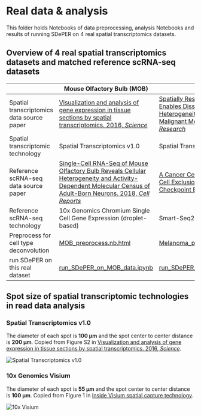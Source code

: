 # Real data & analysis
This folder holds Notebooks of data preprocessing, analysis Notebooks and results of running SDePER on 4 real spatial transcriptomics datasets.

## Overview of 4 real spatial transcriptomics datasets and matched reference scRNA-seq datasets

|                                           | Mouse Olfactory Bulb (**MOB**)                               | **Melanoma**                                                 | Breast Cancer                                                | IPF Lung                                                     |
| ----------------------------------------- | ------------------------------------------------------------ | ------------------------------------------------------------ | ------------------------------------------------------------ | ------------------------------------------------------------ |
| Spatial transcriptomics data source paper | [Visualization and analysis of gene expression in tissue sections by spatial transcriptomics. 2016, *Science*](https://www.science.org/doi/10.1126/science.aaf2403) | [Spatially Resolved Transcriptomics Enables Dissection of Genetic Heterogeneity in Stage III Cutaneous Malignant Melanoma. 2018, *Cancer Research*](https://doi.org/10.1158/0008-5472.CAN-18-0747) | [Spatial deconvolution of HER2-positive breast cancer delineates tumor-associated cell type interactions. 2021, *Nature Communications*](https://doi.org/10.1038/s41467-021-26271-2) | Our Paper                                                    |
| Spatial transcriptomic technology         | Spatial Transcriptomics v1.0                                 | Spatial Transcriptomics v1.0                                 | Spatial Transcriptomics v1.0                                 | 10x Genomics Visium                                          |
| Reference scRNA-seq data source paper     | [Single-Cell RNA-Seq of Mouse Olfactory Bulb Reveals Cellular Heterogeneity and Activity-Dependent Molecular Census of Adult-Born Neurons. 2018, *Cell Reports*](https://doi.org/10.1016/j.celrep.2018.11.034) | [A Cancer Cell Program Promotes T Cell Exclusion and Resistance to Checkpoint Blockade. 2018, *Cell*](https://doi.org/10.1016/j.cell.2018.09.006) | [A single-cell and spatially resolved atlas of human breast cancers. 2021, *Nature Genetics*](https://doi.org/10.1038/s41588-021-00911-1) | [Single-cell RNA-seq reveals ectopic and aberrant lung-resident cell populations in idiopathic pulmonary fibrosis. 2020, *Science Advances*](https://doi.org/10.1126/sciadv.aba1983) |
| Reference scRNA-seq technology            | 10x Genomics Chromium Single Cell Gene Expression (droplet-based) | Smart-Seq2 (plate-based)                                     | 10x Genomics Chromium Single Cell Gene Expression (droplet-based) | 10x Genomics Chromium Single Cell Gene Expression (droplet-based) |
| Preprocess for cell type deconvolution    | [MOB_preprocess.nb.html](https://rawcdn.githack.com/az7jh2/SDePER_Analysis/0a429908645a665c1f9d345df013d5b9fcde20b3/RealData/MOB/MOB_preprocess.nb.html) | [Melanoma_preprocess.nb.html](https://rawcdn.githack.com/az7jh2/SDePER_Analysis/0a429908645a665c1f9d345df013d5b9fcde20b3/RealData/Melanoma/Melanoma_preprocess.nb.html) | [Breast_Cancer_preprocess.nb.html](https://rawcdn.githack.com/az7jh2/SDePER_Analysis/0a429908645a665c1f9d345df013d5b9fcde20b3/RealData/Breast_Cancer/Breast_Cancer_preprocess.nb.html) | [IPF_preprocess.nb.html](https://rawcdn.githack.com/az7jh2/SDePER_Analysis/c9b4698ecd9d0b1b0d2794df963127efe01ec231/RealData/IPF/IPF_preprocess.nb.html) |
| run SDePER on this real dataset           | [run_SDePER_on_MOB_data.ipynb](MOB/run_SDePER_on_MOB_data.ipynb) | [run_SDePER_on_Melanoma_data.ipynb](Melanoma/run_SDePER_on_Melanoma_data.ipynb) | [run_SDePER_on_Breast_Cancer_data.ipynb](Breast_Cancer/run_SDePER_on_Breast_Cancer_data.ipynb) | [run_SDePER_on_IPF_data.ipynb](IPF/run_SDePER_on_IPF_data.ipynb) |

## Spot size of spatial transcriptomic technologies in read data analysis

### Spatial Transcriptomics v1.0

The diameter of each spot is **100 µm** and the spot center to center distance is **200 µm**. Copied from Figure S2 in [Visualization and analysis of gene expression in tissue sections by spatial transcriptomics. 2016, *Science*](https://www.science.org/doi/10.1126/science.aaf2403).

![Spatial Transcriptomics v1.0](ST_v1.0.png)

### 10x Genomics Visium

The diameter of each spot is **55 µm** and the spot center to center distance is **100 µm**. Copied from Figure 1 in [Inside Visium spatial capture technology](https://pages.10xgenomics.com/rs/446-PBO-704/images/10x_BR060_Inside_Visium_Spatial_Technology.pdf).

![10x Visium](10x_Visium.png)
